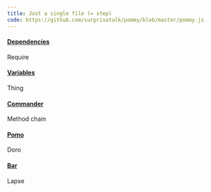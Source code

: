 ```yaml
---
title: Just a single file (= step)
code: https://github.com/surprisetalk/pommy/blob/master/pommy.js
---
```


<a href="https://github.com/surprisetalk/pommy/blob/master/pommy.js#L1-L4"><h4>Dependencies</h4></a>

Require

<a href="https://github.com/surprisetalk/pommy/blob/master/pommy.js#L8-L11"><h4>Variables</h4></a>

Thing

<a href="https://github.com/surprisetalk/pommy/blob/master/pommy.js#L16-L24"><h4>Commander</h4></a>

Method chain

<a href="https://github.com/surprisetalk/pommy/blob/master/pommy.js#L29-L38"><h4>Pomo</h4></a>

Doro

<a href="https://github.com/surprisetalk/pommy/blob/master/pommy.js#L57-L60"><h4>Bar</h4></a>

Lapse
